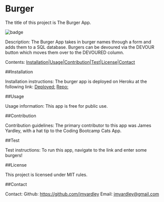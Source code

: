 # Burger
The title of this project is The Burger App.

![badge](https://img.shields.io/badge/License-MIT-brightgreen)

Description: 
The Burger App takes in burger names through a form and adds them to a SQL database. Burgers can be devoured via the DEVOUR button which moves them over to the DEVOURED column.

Contents: [Installation](#Installation)|[Usage](#Usage)|[Contribution](#Contribution)|[Test](#Test)|[License](#License)|[Contact](#Contact) 

##Installation

 Installation instructions: 
The burger app is deployed on Heroku at the following link:
[Deployed:](https://damp-mesa-62613.herokuapp.com/)
[Repo:](https://github.com/jmyardley/burger)

##Usage

 Usage information: 
This app is free for public use.

##Contribution

 Contribution guidelines: 
The primary contributor to this app was James Yardley, with a hat tip to the Coding Bootcamp Cats App.

##Test

 Test instructions: 
To run this app, navigate to the link and enter some burgers!

##License

 This project is licensed under MIT rules.

##Contact

 Contact: 
Github: https://github.com/jmyardley 
Email: jmyardley@gmail.com